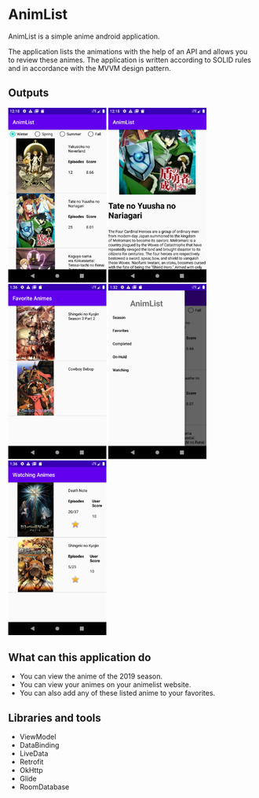 # AnimList

AnimList is a simple anime android application.

The application lists the animations with the help of an API and allows you to review these animes. The application is written according to SOLID rules and in accordance with the MVVM design pattern.

<h2> Outputs </h2>

<img src="https://github.com/maliksenpai/AnimList/blob/master/images/a1.png" width="200"/>

<img src="https://github.com/maliksenpai/AnimList/blob/master/images/a2.png" width="200" />

<img src="https://github.com/maliksenpai/AnimList/blob/master/images/a3.png" width="200" />

<img src="https://github.com/maliksenpai/AnimList/blob/master/images/a4.png" width="200" />

<img src="https://github.com/maliksenpai/AnimList/blob/master/images/a5.png" width="200" />

<h2> What can this application do </h2>
<ul>
  <li>You can view the anime of the 2019 season.</li>
  <li>You can view your animes on your animelist website.</li>
  <li>You can also add any of these listed anime to your favorites.</li>
</ul>


<h2>Libraries and tools</h2>

<ul>
  <li>ViewModel</li>
  <li>DataBinding</li>
  <li>LiveData</li>
  <li>Retrofit</li>
  <li>OkHttp</li>
  <li>Glide</li>
  <li>RoomDatabase</li>
</ul>
